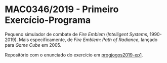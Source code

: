 
# MAC0346/2019 - Primeiro Exercício-Programa

Pequeno simulador de combate de *Fire Emblem* (*Intelligent Systems*, 1990-2019). Mais especificamente, de *Fire Emblem: Path of Radiance*, lançado para *Game Cube* em 2005.

Repositório com o enunciado do exercício em [progjogos2019-ep1](https://gitlab.com/Kazuo256/progjogos2019-ep1/tree/master).
